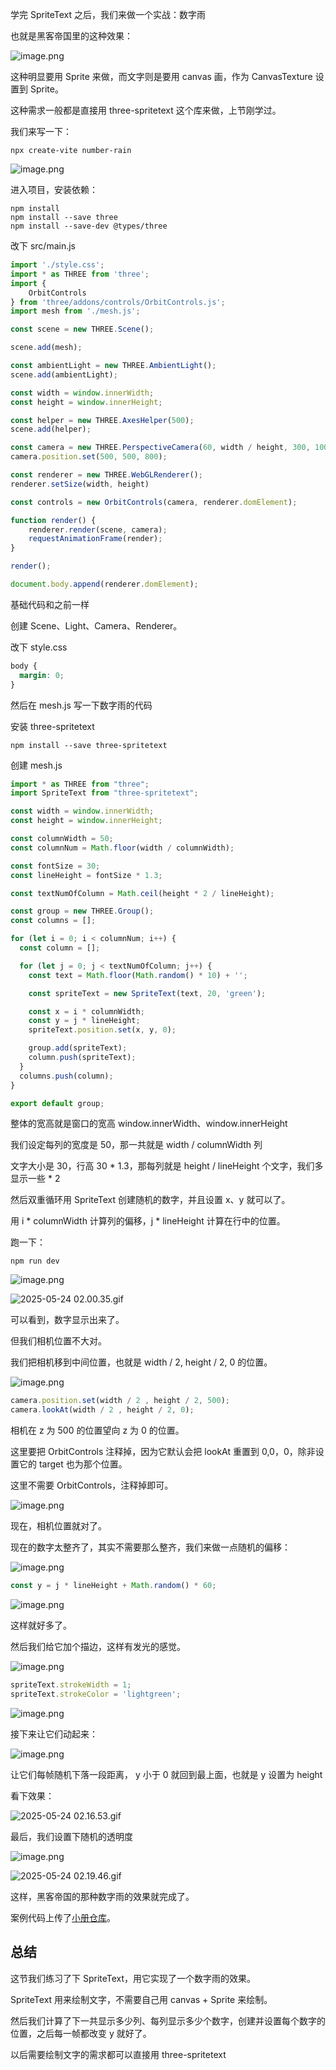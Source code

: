 学完 SpriteText 之后，我们来做一个实战：数字雨

也就是黑客帝国里的这种效果：

![image.png](https://p3-juejin.byteimg.com/tos-cn-i-k3u1fbpfcp/c07d8993f0584ee68eb28c791de53f23~tplv-k3u1fbpfcp-jj-mark:0:0:0:0:q75.image#?w=934&h=780&s=1299634&e=png&b=0f1e1c)

这种明显要用 Sprite 来做，而文字则是要用 canvas 画，作为 CanvasTexture 设置到 Sprite。

这种需求一般都是直接用 three-spritetext 这个库来做，上节刚学过。

我们来写一下：

```
npx create-vite number-rain
```

![image.png](https://p3-juejin.byteimg.com/tos-cn-i-k3u1fbpfcp/b6bf9e1b74d04647a099a69b8c906857~tplv-k3u1fbpfcp-jj-mark:0:0:0:0:q75.image#?w=844&h=514&s=39835&e=png&b=000000)

进入项目，安装依赖：

```
npm install
npm install --save three
npm install --save-dev @types/three
```

改下 src/main.js

```javascript
import './style.css';
import * as THREE from 'three';
import {
    OrbitControls
} from 'three/addons/controls/OrbitControls.js';
import mesh from './mesh.js';

const scene = new THREE.Scene();

scene.add(mesh);

const ambientLight = new THREE.AmbientLight();
scene.add(ambientLight);

const width = window.innerWidth;
const height = window.innerHeight;

const helper = new THREE.AxesHelper(500);
scene.add(helper);

const camera = new THREE.PerspectiveCamera(60, width / height, 300, 10000);
camera.position.set(500, 500, 800);

const renderer = new THREE.WebGLRenderer();
renderer.setSize(width, height)

const controls = new OrbitControls(camera, renderer.domElement);

function render() {
    renderer.render(scene, camera);
    requestAnimationFrame(render);
}

render();

document.body.append(renderer.domElement);
```
基础代码和之前一样

创建 Scene、Light、Camera、Renderer。

改下 style.css
```css
body {
  margin: 0;
}
```
然后在 mesh.js 写一下数字雨的代码

安装 three-spritetext

```
npm install --save three-spritetext
```

创建 mesh.js

```javascript
import * as THREE from "three";
import SpriteText from "three-spritetext";

const width = window.innerWidth;
const height = window.innerHeight;

const columnWidth = 50;
const columnNum = Math.floor(width / columnWidth);

const fontSize = 30;
const lineHeight = fontSize * 1.3;

const textNumOfColumn = Math.ceil(height * 2 / lineHeight);

const group = new THREE.Group();
const columns = [];

for (let i = 0; i < columnNum; i++) {
  const column = [];

  for (let j = 0; j < textNumOfColumn; j++) {
    const text = Math.floor(Math.random() * 10) + '';

    const spriteText = new SpriteText(text, 20, 'green');

    const x = i * columnWidth;
    const y = j * lineHeight;
    spriteText.position.set(x, y, 0);

    group.add(spriteText);
    column.push(spriteText);
  }
  columns.push(column);
}

export default group;
```
整体的宽高就是窗口的宽高 window.innerWidth、window.innerHeight

我们设定每列的宽度是 50，那一共就是 width / columnWidth 列

文字大小是 30，行高 30 * 1.3，那每列就是 height / lineHeight 个文字，我们多显示一些 * 2

然后双重循环用 SpriteText 创建随机的数字，并且设置 x、y 就可以了。

用 i * columnWidth 计算列的偏移，j * lineHeight 计算在行中的位置。

跑一下：

```
npm run dev
```


![image.png](https://p3-juejin.byteimg.com/tos-cn-i-k3u1fbpfcp/078b07a5f57244e6a76cd3c7c265d250~tplv-k3u1fbpfcp-jj-mark:0:0:0:0:q75.image#?w=938&h=504&s=48973&e=png&b=181818)

![2025-05-24 02.00.35.gif](https://p9-juejin.byteimg.com/tos-cn-i-k3u1fbpfcp/3ab76848485f4c48a105287eb4bc3574~tplv-k3u1fbpfcp-jj-mark:0:0:0:0:q75.image#?w=2530&h=1460&s=1401701&e=gif&f=21&b=000000)

可以看到，数字显示出来了。

但我们相机位置不大对。

我们把相机移到中间位置，也就是 width / 2, height / 2, 0 的位置。


![image.png](https://p3-juejin.byteimg.com/tos-cn-i-k3u1fbpfcp/0de6c101c46241acb00985724ae0a75f~tplv-k3u1fbpfcp-jj-mark:0:0:0:0:q75.image#?w=1782&h=534&s=125985&e=png&b=1f1f1f)

```javascript
camera.position.set(width / 2 , height / 2, 500);
camera.lookAt(width / 2 , height / 2, 0);
```
相机在 z 为 500 的位置望向 z 为 0 的位置。

这里要把 OrbitControls 注释掉，因为它默认会把 lookAt 重置到 0,0，0，除非设置它的 target 也为那个位置。

这里不需要 OrbitControls，注释掉即可。

![image.png](https://p6-juejin.byteimg.com/tos-cn-i-k3u1fbpfcp/4f7a6cb65e584a63a098337028c190ec~tplv-k3u1fbpfcp-jj-mark:0:0:0:0:q75.image#?w=2822&h=1506&s=565349&e=png&b=000000)

现在，相机位置就对了。

现在的数字太整齐了，其实不需要那么整齐，我们来做一点随机的偏移：

![image.png](https://p6-juejin.byteimg.com/tos-cn-i-k3u1fbpfcp/f5293ff0f3c54591a96e6649c3f79c8d~tplv-k3u1fbpfcp-jj-mark:0:0:0:0:q75.image#?w=1204&h=716&s=109806&e=png&b=202020)

```javascript
const y = j * lineHeight + Math.random() * 60;
```


![image.png](https://p3-juejin.byteimg.com/tos-cn-i-k3u1fbpfcp/d8edf6920d87490fb7afe6e644c10ead~tplv-k3u1fbpfcp-jj-mark:0:0:0:0:q75.image#?w=2874&h=1504&s=592420&e=png&b=000000)

这样就好多了。

然后我们给它加个描边，这样有发光的感觉。


![image.png](https://p6-juejin.byteimg.com/tos-cn-i-k3u1fbpfcp/5ebe202470c3454da6a33bb546b11863~tplv-k3u1fbpfcp-jj-mark:0:0:0:0:q75.image#?w=1250&h=512&s=93026&e=png&b=202020)

```javascript
spriteText.strokeWidth = 1;
spriteText.strokeColor = 'lightgreen';
```

![image.png](https://p6-juejin.byteimg.com/tos-cn-i-k3u1fbpfcp/dc82772880d2433995add4a035380a17~tplv-k3u1fbpfcp-jj-mark:0:0:0:0:q75.image#?w=2858&h=1458&s=894569&e=png&b=000000)

接下来让它们动起来：


![image.png](https://p9-juejin.byteimg.com/tos-cn-i-k3u1fbpfcp/5379b87b4db84a9798398869235fdbc4~tplv-k3u1fbpfcp-jj-mark:0:0:0:0:q75.image#?w=1362&h=860&s=120382&e=png&b=1f1f1f)

让它们每帧随机下落一段距离， y 小于 0 就回到最上面，也就是 y 设置为 height

看下效果：

![2025-05-24 02.16.53.gif](https://p1-juejin.byteimg.com/tos-cn-i-k3u1fbpfcp/0318327bb2c34731a02f04e46562ba78~tplv-k3u1fbpfcp-jj-mark:0:0:0:0:q75.image#?w=2530&h=1460&s=9296168&e=gif&f=24&b=010101)

最后，我们设置下随机的透明度


![image.png](https://p3-juejin.byteimg.com/tos-cn-i-k3u1fbpfcp/0cb1890fd07a4fa6a24532b254b95de2~tplv-k3u1fbpfcp-jj-mark:0:0:0:0:q75.image#?w=1408&h=580&s=98151&e=png&b=1f1f1f)

![2025-05-24 02.19.46.gif](https://p1-juejin.byteimg.com/tos-cn-i-k3u1fbpfcp/18145cf1648b41ca89905b84ccee2094~tplv-k3u1fbpfcp-jj-mark:0:0:0:0:q75.image#?w=2530&h=1460&s=12250323&e=gif&f=31&b=000000)

这样，黑客帝国的那种数字雨的效果就完成了。

案例代码上传了[小册仓库](https://github.com/QuarkGluonPlasma/threejs-course-code/tree/main/three-spritetext)。
## 总结

这节我们练习了下 SpriteText，用它实现了一个数字雨的效果。

SpriteText 用来绘制文字，不需要自己用 canvas + Sprite 来绘制。

然后我们计算了下一共显示多少列、每列显示多少个数字，创建并设置每个数字的位置，之后每一帧都改变 y 就好了。

以后需要绘制文字的需求都可以直接用 three-spritetext
